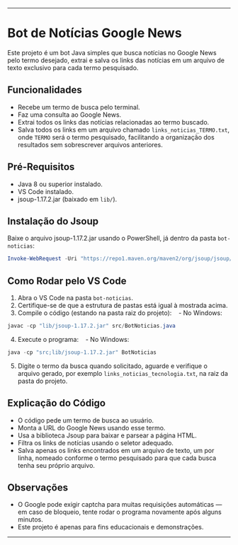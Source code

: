 ***

# Bot de Notícias Google News

Este projeto é um bot Java simples que busca notícias no Google News pelo termo desejado, extrai e salva os links das notícias em um arquivo de texto exclusivo para cada termo pesquisado.

## Funcionalidades

- Recebe um termo de busca pelo terminal.
- Faz uma consulta ao Google News.
- Extrai todos os links das notícias relacionadas ao termo buscado.
- Salva todos os links em um arquivo chamado `links_noticias_TERMO.txt`, onde `TERMO` será o termo pesquisado, facilitando a organização dos resultados sem sobrescrever arquivos anteriores.


## Pré-Requisitos

- Java 8 ou superior instalado.
- VS Code instalado.
- jsoup-1.17.2.jar (baixado em `lib/`).


## Instalação do Jsoup

Baixe o arquivo jsoup-1.17.2.jar usando o PowerShell, já dentro da pasta `bot-noticias`:

```powershell
Invoke-WebRequest -Uri "https://repo1.maven.org/maven2/org/jsoup/jsoup/1.17.2/jsoup-1.17.2.jar" -OutFile "lib/jsoup-1.17.2.jar"
```


## Como Rodar pelo VS Code

1. Abra o VS Code na pasta `bot-noticias`.
2. Certifique-se de que a estrutura de pastas está igual à mostrada acima.
3. Compile o código (estando na pasta raiz do projeto):
   - No Windows:
```powershell
javac -cp "lib/jsoup-1.17.2.jar" src/BotNoticias.java
```

4. Execute o programa:
   - No Windows:
```powershell
java -cp "src;lib/jsoup-1.17.2.jar" BotNoticias
```

5. Digite o termo da busca quando solicitado, aguarde e verifique o arquivo gerado, por exemplo `links_noticias_tecnologia.txt`, na raiz da pasta do projeto.

## Explicação do Código

- O código pede um termo de busca ao usuário.
- Monta a URL do Google News usando esse termo.
- Usa a biblioteca Jsoup para baixar e parsear a página HTML.
- Filtra os links de notícias usando o seletor adequado.
- Salva apenas os links encontrados em um arquivo de texto, um por linha, nomeado conforme o termo pesquisado para que cada busca tenha seu próprio arquivo.


## Observações

- O Google pode exigir captcha para muitas requisições automáticas — em caso de bloqueio, tente rodar o programa novamente após alguns minutos.
- Este projeto é apenas para fins educacionais e demonstrações.

***
